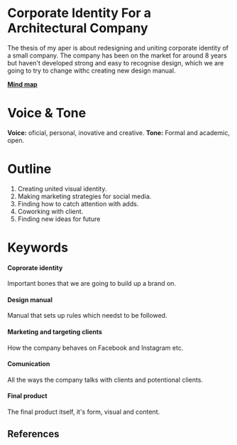 # Corporate Identity For a Architectural Company

The thesis of my aper is about redesigning and uniting corporate identity of a small company. The company has been on the market for around 8 years but haven't developed strong and easy to recognise design, which we are going to try to change withc creating new design manual.

**[Mind map](https://github.com/PetraZelezna/english-for-designers/blob/main/06_clarity_first/mind_map.png)**
# Voice & Tone

**Voice:** oficial, personal, inovative and creative.
**Tone:** Formal and academic, open.

# Outline
1. Creating united visual identity.
2. Making marketing strategies for social media.
3. Finding how to catch attention with adds.
4. Coworking with client.
5. Finding new ideas for future

# Keywords

#### Coprorate identity
Important bones that we are going to build up a brand on.
#### Design manual
Manual that sets up rules which needst to be followed.
#### Marketing and targeting clients
How the company behaves on Facebook and Instagram etc.
#### Comunication
All the ways the company talks with clients and potentional clients.
#### Final product
The final product itself, it's form, visual and content.

## References

